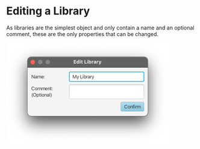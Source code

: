 # Editing a Library

As libraries are the simplest object and only contain a name and an optional comment, these are the only properties
that can be changed.

![Edit library popup window](images/editLibrary.png)